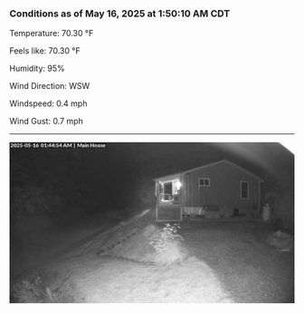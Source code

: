 ### Conditions as of May 16, 2025 at 1:50:10 AM CDT 

Temperature: 70.30 &deg;F

Feels like: 70.30 &deg;F

Humidity: 95%

Wind Direction: WSW

Windspeed: 0.4 mph

Wind Gust: 0.7 mph

---

<img src="./images/latest.jpeg"/>

